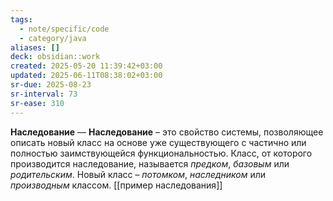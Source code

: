 ```yaml
---
tags:
  - note/specific/code
  - category/java
aliases: []
deck: obsidian::work
created: 2025-05-20 11:39:42+03:00
updated: 2025-06-11T08:38:02+03:00
sr-due: 2025-08-23
sr-interval: 73
sr-ease: 310
---
```


**Наследование**
—
**Наследование** – это свойство системы, позволяющее описать новый класс на основе уже существующего с частично или полностью заимствующейся функциональностью. Класс, от которого производится наследование, называется _предком_, _базовым_ или _родительским_. Новый класс – _потомком_, _наследником_ или _производным_ классом.
[[пример наследования]]
